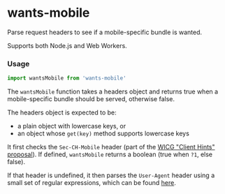 # wants-mobile

Parse request headers to see if a mobile-specific bundle is wanted.

Supports both Node.js and Web Workers.

### Usage

```ts
import wantsMobile from 'wants-mobile'
```

The `wantsMobile` function takes a headers object and returns true when a mobile-specific bundle should be served, otherwise false.

The headers object is expected to be:
  - a plain object with lowercase keys, or
  - an object whose `get(key)` method supports lowercase keys

It first checks the `Sec-CH-Mobile` header (part of the [WICG "Client Hints" proposal](https://github.com/WICG/ua-client-hints)). If defined, `wantsMobile` returns a boolean (true when `?1`, else false).

If that header is undefined, it then parses the `User-Agent` header using a small set of regular expressions, which can be found [here]().
